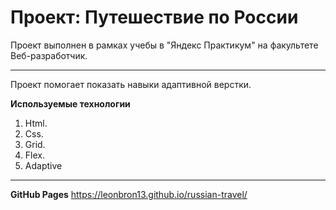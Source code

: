 # Проект: Путешествие по России

Проект выполнен в рамках учебы в "Яндекс Практикум" на факультете Веб-разработчик.
***

Проект помогает показать навыки адаптивной верстки.

**Используемые технологии**

1. Html.
2. Css.
3. Grid.
4. Flex.
5. Adaptive
***

**GitHub Pages**
 https://leonbron13.github.io/russian-travel/


